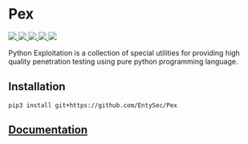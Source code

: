 # Pex

<p>
    <a href="https://entysec.com">
        <img src="https://img.shields.io/badge/developer-EntySec-blue.svg">
    </a>
    <a href="https://github.com/EntySec/Pex">
        <img src="https://img.shields.io/badge/language-Python-blue.svg">
    </a>
    <a href="https://github.com/EntySec/Pex/forks">
        <img src="https://img.shields.io/github/forks/EntySec/Pex?color=green">
    </a>
    <a href="https://github.com/EntySec/Pex/stargazers">
        <img src="https://img.shields.io/github/stars/EntySec/Pex?color=yellow">
    </a>
    <a href="https://www.codefactor.io/repository/github/EntySec/Pex">
        <img src="https://www.codefactor.io/repository/github/EntySec/Pex/badge">
    </a>
</p>

Python Exploitation is a collection of special utilities for providing high quality penetration testing using pure
python programming language.

## Installation

```
pip3 install git+https://github.com/EntySec/Pex
```

## [Documentation](https://github.com/EntySec/Pex/wiki)
